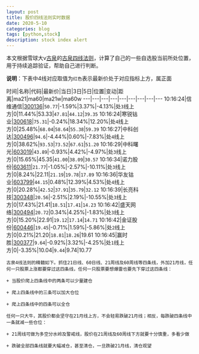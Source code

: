 ```yaml
---
layout: post
title: 股价四线法则实时数据
date: 2020-5-10
categories: blog
tags: [python,stock]
description: stock index alert
---
```



本文根据雪球大v[古泉](https://xueqiu.com/u/7148646888)的[古泉四线法则](https://xueqiu.com/7148646888/130498192)，计算了自己的一些自选股当前所处位置，用于持续追踪验证，帮助自己进行判断。

**说明**：下表中4线对应取值为`红色`表示最新价处于对应指标上方，属正面

时间|名称|代码|最新价|当日|3日|5日|位置|变动|距离|ma21|ma60|ma21w|ma60w
---|---|---|---|---|---|---|---|---
10:16:24|信维通信|[300136](https://xueqiu.com/S/SZ300136)|`50.77`|-1.59%|3.37%|-4.13%|处`3`线上方|0|11.44%|53.33|`47.81`|`44.12`|`39.35`
10:16:24|寒锐钴业|[300618](https://xueqiu.com/S/SZ300618)|`75.31`|-0.24%|18.34%|12.20%|处`4`线上方|0|25.48%|`68.04`|`58.64`|`55.38`|`59.39`
10:16:27|中科创达|[300496](https://xueqiu.com/S/SZ300496)|`94.6`|-4.44%|0.60%|-7.83%|处`4`线上方|0|38.62%|`93.53`|`73.52`|`67.61`|`51.20`
10:16:29|中科曙光|[603019](https://xueqiu.com/S/SH603019)|`43.89`|-0.93%|4.42%|-4.97%|处`3`线上方|0|15.65%|45.35|`41.00`|`38.09`|`30.57`
10:16:34|诺力股份|[603611](https://xueqiu.com/S/SH603611)|`21.77`|-1.05%|-2.57%|-10.11%|处`3`线上方|0|8.24%|22.11|`21.19`|`19.78`|`17.89`
10:16:36|华友钴业|[603799](https://xueqiu.com/S/SH603799)|`44.15`|0.48%|12.39%|4.53%|处`4`线上方|0|20.28%|`42.52`|`37.91`|`35.79`|`32.12`
10:16:39|长亮科技|[300348](https://xueqiu.com/S/SZ300348)|`20.56`|-2.51%|2.19%|-10.55%|处`3`线上方|0|17.43%|21.41|`18.51`|`17.41`|`14.23`
10:16:42|盛天网络|[300494](https://xueqiu.com/S/SZ300494)|`20.72`|0.34%|4.25%|-1.83%|处`3`线上方|0|15.20%|22.91|`19.12`|`17.14`|`14.71`
10:16:42|金证股份|[600446](https://xueqiu.com/S/SH600446)|`19.45`|-0.71%|1.59%|-5.86%|处`2`线上方|0|0.21%|21.20|`18.81`|`18.26`|19.61
10:16:45|赢时胜|[300377](https://xueqiu.com/S/SZ300377)|`9.64`|-0.92%|3.32%|-4.25%|处`1`线上方|0|-3.35%|10.04|`9.44`|9.74|10.77

```
古泉4线法则的精髓如下。抓住21日线、60日线、21周线及60周线等四条线，外加21月线，任何一只股票上涨都要穿过这四条线，任何一只股票要想爆雷也要先下穿过这四条线：

+ 当股价爬上四条线中的两条可以少量建仓

+ 爬上四条线中的三条可以加大仓位

+ 爬上四条线中的四条可以全仓

任何一只大牛，其股价都会坚守在21月线上方，不会轻易跌破21月线；相反，每跌破四条线中一条就减一些仓位：

+ 21周线可做为多空分水岭及警戒线，股价在21周线及60周线下方就要十分慎重，多看少做

+ 跌破全部四条线就要大幅减仓，甚至清仓，一旦跌破21月线，清仓观望
```